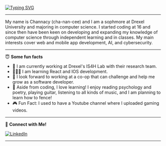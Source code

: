 



[![Typing SVG](https://readme-typing-svg.demolab.com?font=Fira+Code&pause=1000&width=435&lines=Hello+World;print(%22Welcome+to+my+page%22))](https://git.io/typing-svg)

---
My name is Channacy (cha-nan-cee) and I am a sophmore at Drexel University and majoring in computer science. I started coding at 16 and since then have been keen on developing and expanding my knowledge of computer science through independent learning and in classes. My main interests cover web and mobile app development, AI, and cybersecurity. 

---

😇 **Some fun facts** 

-  📱 I am currently working at Drexel's IS4H Lab with their research team. 
-  👩🏻‍💻 I am learning React and IOS development. 
-  🤖 I look forward to working at a co-op that can challenge and help me grow as a software developer.
-  🤺 Aside from coding, I love learning! I enjoy reading psychology and poetry, playing guitar, listening to all kinds of music, and I am planning to learn how to fence!
-  🎮 Fun Fact: I used to have a Youtube channel where I uploaded gaming videos. 

---
 🤝 **Connect with Me!**

[![LinkedIn](https://img.shields.io/badge/LinkedIn-0077B5?style=for-the-badge&logo=linkedin&logoColor=white)](https://www.linkedin.com/in/channacy-un/)

---

